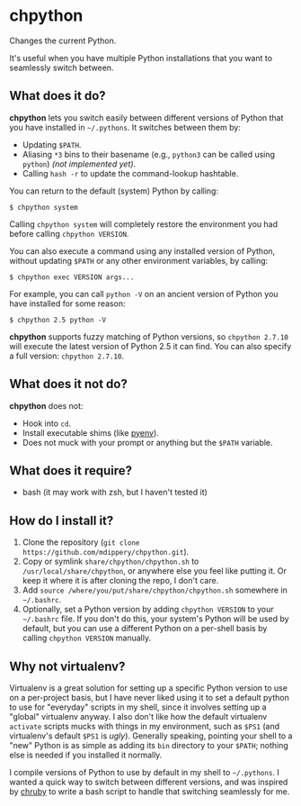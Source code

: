 # chpython

Changes the current Python.

It's useful when you have multiple Python installations that you want to
seamlessly switch between.

## What does it do?

**chpython** lets you switch easily between different versions of Python that
you have installed in `~/.pythons`. It switches between them by:

* Updating `$PATH`.
* Aliasing `*3` bins to their basename (e.g., `python3` can be called using
  `python`) _(not implemented yet)_.
* Calling `hash -r` to update the command-lookup hashtable.

You can return to the default (system) Python by calling:

    $ chpython system

Calling `chpython system` will completely restore the environment you had
before calling `chpython VERSION`.

You can also execute a command using any installed version of Python, without
updating `$PATH` or any other environment variables, by calling:

    $ chpython exec VERSION args...

For example, you can call `python -V` on an ancient version of Python you have
installed for some reason:

    $ chpython 2.5 python -V

**chpython** supports fuzzy matching of Python versions, so `chpython 2.7.10`
will execute the latest version of Python 2.5 it can find. You can also
specify a full version: `chpython 2.7.10`.

## What does it not do?

**chpython** does not:

* Hook into `cd`.
* Install executable shims (like [pyenv]).
* Does not muck with your prompt or anything but the `$PATH` variable.

## What does it require?

* bash (it may work with zsh, but I haven't tested it)

## How do I install it?

1. Clone the repository (`git clone
   https://github.com/mdippery/chpython.git`).
2. Copy or symlink `share/chpython/chpython.sh` to
   `/usr/local/share/chpython`, or anywhere else you feel like putting it. Or
   keep it where it is after cloning the repo, I don't care.
3. Add `source /where/you/put/share/chpython/chpython.sh` somewhere in
   `~/.bashrc`.
4. Optionally, set a Python version by adding `chpython VERSION` to your
   `~/.bashrc` file. If you don't do this, your system's Python will be used
   by default, but you can use a different Python on a per-shell basis by
   calling `chpython VERSION` manually.

## Why not virtualenv?

Virtualenv is a great solution for setting up a specific Python version to use
on a per-project basis, but I have never liked using it to set a default
python to use for "everyday" scripts in my shell, since it involves setting up
a "global" virtualenv anyway.  I also don't like how the default virtualenv
`activate` scripts mucks with things in my environment, such as `$PS1` (and
virtualenv's default `$PS1` is _ugly_). Generally speaking, pointing your
shell to a "new" Python is as simple as adding its `bin` directory to your
`$PATH`; nothing else is needed if you installed it normally.

I compile versions of Python to use by default in my shell to `~/.pythons`. I
wanted a quick way to switch between different versions, and was inspired by
[chruby] to write a bash script to handle that switching seamlessly for me.

  [chruby]: https://github.com/postmodern/chruby
  [pyenv]:  https://github.com/yyuu/pyenv
